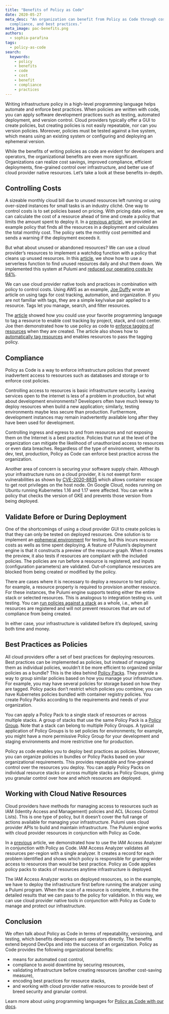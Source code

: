 ```yaml
---
title: "Benefits of Policy as Code"
date: 2020-05-27
meta_desc: "An organization can benefit from Policy as Code through cost control,
  compliance, and best practices."
meta_image: pac-benefits.png
authors:
  - sophia-parafina
tags:
  - policy-as-code
search:
  keywords:
    - policy
    - benefits
    - code
    - cost
    - benefit
    - compliance
    - practices
---
```


Writing infrastructure policy in a high-level programming language helps automate and enforce best practices. When policies are written with code, you can apply software development practices such as testing, automated deployment, and version control. Cloud providers typically offer a GUI to create policies,  but creating policies is not easily repeatable, nor can you version policies. Moreover, policies must be tested against a live system, which means using an existing system or configuring and deploying an ephemeral version.

While the benefits of writing policies as code are evident for developers and operators, the organizational benefits are even more significant. Organizations can realize cost savings, improved compliance, efficient deployments, fine-grained control over infrastructure, and better use of cloud provider native resources. Let’s take a look at these benefits in-depth.

<!--more-->

## Controlling Costs

A sizeable monthly cloud bill due to unused resources left running or using over-sized instances for small tasks is an industry cliché. One way to control costs is to set policies based on pricing. With pricing data online, we can calculate the cost of a resource ahead of time and create a policy that limits the amount spent to deploy it. In a [previous article](/blog/manage-infrastructure-with-pac#controlling-cost-on-aws)), we provided an example policy that finds all the resources in a deployment and calculates the total monthly cost. The policy sets the monthly cost permitted and sends a warning if the deployment exceeds it.

But what about unused or abandoned resources? We can use a cloud provider’s resources to implement a watchdog function with a policy that cleans up unused resources. In this [article](/blog/controlling-aws-costs-with-lambda-and-pulumi/), we show how to use a serverless function to find unused resources daily and shut them down. We implemented this system at Pulumi and [reduced our operating costs by 64%](/blog/controlling-aws-costs-with-lambda-and-pulumi#in-conclusion).

We can use cloud provider native tools and practices in combination with policy to control costs. Using AWS as an example, [Joe Duffy](https://twitter.com/funcofjoe) wrote an article on using tags for cost tracking, automation, and organization. If you are not familiar with tags, they are a simple key/value pair applied to a resource. Tags let you manage, search, and filter resources.

The [article](/blog/automatically-enforcing-aws-resource-tagging-policies/) showed how you could use your favorite programming language to tag a resource to enable cost tracking by project, stack, and cost center. Joe then demonstrated how to use policy as code to [enforce tagging of resources](/blog/automatically-enforcing-aws-resource-tagging-policies#defining-our-tags-enforcer-policy) when they are created.  The article also shows how to [automatically tag resources](/blog/automatically-enforcing-aws-resource-tagging-policies#automatically-applying-tags) and enables resources to pass the tagging policy.

## Compliance

Policy as Code is a way to enforce infrastructure policies that prevent inadvertent access to resources such as databases and storage or to enforce cost policies.

Controlling access to resources is basic infrastructure security. Leaving services open to the internet is less of a problem in production, but what about development environments? Developers often have much leeway to deploy resources when build a new application; similarly, testing environments maybe less secure than production. Furthermore, development instances may remain inadvertently available long after they have been used for development.

Controlling ingress and egress to and from resources and not exposing them on the Internet is a best practice. Policies that run at the level of the organization can mitigate the likelihood of unauthorized access to resources or even data breaches. Regardless of the type of environment, whether its dev, test, production, Policy as Code can enforce best practice across the organization.

Another area of concern is securing your software supply chain. Although your infrastructure runs on a cloud provider, it is not exempt form vulnerabilities as shown by [CVE-2020-8835](https://cve.mitre.org/cgi-bin/cvename.cgi?name=CVE-2020-8835) which allows container escape to get root privileges on the host node. On Google Cloud, nodes running on Ubuntu running Kubernetes 1.16 and 1.17 were affected. You can write a policy that checks the version of GKE and prevents those version from being deployed.

## Validate Before or During Deployment

One of the shortcomings of using a cloud provider GUI to create policies is that they can only be tested on deployed resources. One solution is to implement an [ephemeral environment](https://about.gitlab.com/blog/2020/01/27/kubecon-na-2019-are-you-about-to-break-prod/) for testing, but this incurs resource costs as wells as time spent deploying. A feature of Pulumi’s deployment engine is that it constructs a preview of the resource graph. When it creates the preview, it also tests if resources are compliant with the included policies. The policies are run before a resource is registered, and inputs (configuration parameters) are validated. Out-of-compliance resources are blocked from being created or modified by the policy.

There are cases where it is necessary to deploy a resource to test policy; for example, a resource property is required to provision another resource. For these instances, the Pulumi engine supports testing either the entire stack or selected resources. This is analogous to integration testing vs. unit testing. You can [run policies against a stack](/blog/enforcing-different-kinds-of-policies-for-cloud-resources#stack-validation) as a whole, i.e., when all resources are registered and will not prevent resources that are out of compliance from being created.

In either case, your infrastructure is validated before it’s deployed, saving both time and money.

## Best Practices as Policies

All cloud providers offer a set of best practices for deploying resources. Best practices can be implemented as policies, but instead of managing them as individual policies, wouldn’t it be more efficient to organized similar policies as a bundle? This is the idea behind [Policy Packs](/docs/using-pulumi/crossguard/core-concepts#policy-pack). They provide a way to group similar policies based on how you manage your infrastructure. For example, you may have several policies for storage based on how they are tagged. Policy packs don’t restrict which policies you combine; you can have Kubernetes policies bundled with container registry policies. You create Policy Packs according to the requirements and needs of your organization.

You can apply a Policy Pack to a single stack of resources or across multiple stacks. A group of stacks that use the same Policy Pack is a [Policy Group](/docs/using-pulumi/crossguard/core-concepts#policy-group). Note that a stack can belong to multiple Policy Groups. A typical application of Policy Groups is to set policies for environments; for example, you might have a more permissive Policy Group for your development and staging environments and more restrictive one for production.

Policy as code enables you to deploy best practices as policies. Moreover, you can organize policies in bundles or Policy Packs based on your organizational requirements. This provides repeatable and fine-grained control over the resources you deploy. You can apply Policy Packs on individual resource stacks or across multiple stacks as Policy Groups, giving you granular control over how and which resources are deployed.

## Working with Cloud Native Resources

Cloud providers have methods for managing access to resources such as IAM (Identity Access and Management) policies and ACL (Access Control Lists). This is one type of policy, but it doesn’t cover the full range of actions available for managing your infrastructure. Pulumi uses cloud provider APIs to build and maintain infrastructure. The Pulumi engine works with cloud provider resources in conjunction with Policy as Code.

In a [previous](/blog/aws-iam-access-analyzer-and-crossguard/) article, we demonstrated how to use the IAM Access Analyzer in conjunction with Policy as Code.  IAM Access Analyzer validates all resources per-region with a single analyzer. It creates a record for each problem identified and shows which policy is responsible for granting wider access to resources than would be best practice. Policy as Code applies policy packs to stacks of resources anytime infrastructure is deployed.

The IAM Access Analyzer works on deployed resources, so in the example, we have to deploy the infrastructure first before running the analyzer using a Pulumi program. When the scan of a resource is complete, it returns the detailed results that we can pass to the policy for validation. In this way, we can use cloud provider native tools in conjunction with Policy as Code to manage and protect our infrastructure.

## Conclusion

We often talk about Policy as Code in terms of repeatability, versioning, and testing, which benefits developers and operators directly. The benefits extend beyond DevOps and into the success of an organization. Policy as Code provides the following organizational benefits:

- means for automated cost control,
- compliance to avoid downtime by securing resources,
- validating infrastructure before creating resources (another cost-saving measure),
- encoding best practices for resource stacks,
- and working with cloud provider native resources to provide best of breed security and granular control.

Learn more about using programming languages for [Policy as Code with our docs](/docs/using-pulumi/crossguard/).

